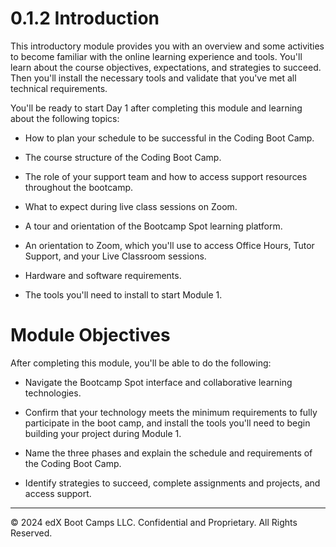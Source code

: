 # 0.1.2 Introduction

This introductory module provides you with an overview and some activities to become familiar with the online learning experience and tools. You'll learn about the course objectives, expectations, and strategies to succeed. Then you'll install the necessary tools and validate that you've met all technical requirements.

You'll be ready to start Day 1 after completing this module and learning about the following topics:

* How to plan your schedule to be successful in the Coding Boot Camp.

* The course structure of the Coding Boot Camp.

* The role of your support team and how to access support resources throughout the bootcamp.

* What to expect during live class sessions on Zoom.

* A tour and orientation of the Bootcamp Spot learning platform.

* An orientation to Zoom, which you'll use to access Office Hours, Tutor Support, and your Live Classroom sessions.

* Hardware and software requirements.

* The tools you'll need to install to start Module 1.

# Module Objectives
After completing this module, you'll be able to do the following:

* Navigate the Bootcamp Spot interface and collaborative learning technologies.

* Confirm that your technology meets the minimum requirements to fully participate in the boot camp, and install the tools you'll need to begin building your project during Module 1.

* Name the three phases and explain the schedule and requirements of the Coding Boot Camp.

* Identify strategies to succeed, complete assignments and projects, and access support.

---
© 2024 edX Boot Camps LLC. Confidential and Proprietary. All Rights Reserved.
